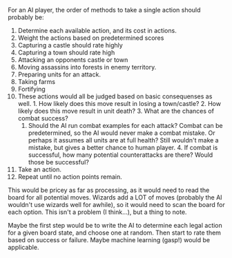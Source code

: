 For an AI player, the order of methods to take a single action should probably be:

1. Determine each available action, and its cost in actions.
2. Weight the actions based on predetermined scores
  1. Capturing a castle should rate highly
  2. Capturing a town should rate high
  3. Attacking an opponents castle or town
  4. Moving assassins into forests in enemy territory.
  5. Preparing units for an attack.
  6. Taking farms
  7. Fortifying
  8. These actions would all be judged based on basic consequenses as well.
    1. How likely does this move result in losing a town/castle?
    2. How likely does this move result in unit death?
    3. What are the chances of combat success?
      1. Should the AI run combat examples for each attack? Combat can be predetermined, so the AI would never make a combat mistake. Or perhaps it assumes all units are at full health? Still wouldn't make a mistake, but gives a better chance to human player.
    4. If combat is successful, how many potential counterattacks are there? Would those be successful?
3. Take an action.
4. Repeat until no action points remain.

This would be pricey as far as processing, as it would need to read the board for all potential moves. Wizards add a LOT of moves (probably the AI wouldn't use wizards well for awhile), so it would need to scan the board for each option. This isn't a problem (I think...), but a thing to note.

Maybe the first step would be to write the AI to determine each legal action for a given board state, and choose one at random. Then start to rate them based on success or failure. Maybe machine learning (gasp!) would be applicable.